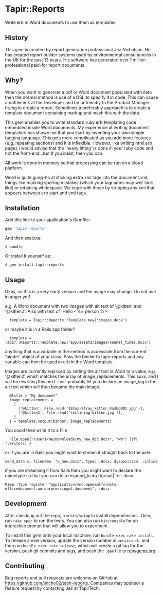 # Tapir::Reports

Write erb in Word documents to use them as templates

## History
This gem is created by report generation professional Jez Nicholson.
He has created report builder systems used by environmental consultancies in the
UK for the past 13 years.
His software has generated over 1 million professional paid-for report documents.

## Why?
When you want to generate a pdf or Word document populated with data then the
normal method is use of a DSL to specify it in code.
This can cause a bottleneck at the Developer and be unfriendly to the Product
Manager trying to create a report.
Sometimes a preferably approach is to create a template document containing
markup and mash this with the data.

This gem enables you to write standard ruby erb templating code embedded inside
Word documents.
My experience at writing document templaters has shown me that you start by
inventing your own simple tagging language.
This gets more complicated as you add more features (e.g. repeating sections)
and it is inflexible.
However, like writing html.erb pages I would advise that the 'heavy lifting' is
done in your ruby code and not the front-end...but if you insist, then you can.

All work is done in memory so that processing can be run on a cloud platform.

Word is quite gung-ho at sticking extra xml tags into the document.xml, things
like marking spelling mistakes (which your tagnames may well look like) or
retaining whitespace.
We cope with those by stripping any xml that appears between erb start and end
tags.

## Installation

Add this line to your application's Gemfile:

```ruby
gem 'tapir-reports'
```

And then execute:

    $ bundle

Or install it yourself as:

    $ gem install tapir-reports

## Usage

Okay, so this is a very early version and the usage may change.
Do not use in anger yet!

e.g. A Word document with two images with alt text of '@kitten' and '@kitten2'.
Also with text of 'Hello <%= person %>'

```
  template = Tapir::Reports::Template.new('images.docx')
```
or maybe it is in a Rails app folder?
```
  template = Tapir::Reports::Template.new('app/assets/images/kennel_times.docx')
```
anything that is a variable in the method is accessible from the current 'binder'
object of your class. Pass the binder to tapir-reports and any variable can then
be used in erb in the Word template

Images are currently replaced by setting the alt text in Word to a value, e.g.
'@kitten2' which matches the array of image_replacements. This suxx, and I will
be rewriting this next. I will probably let you declare an image_tag in the alt
text which will then become the main image.
```
  @title = "My document"
  image_replacements =
    [
      ['@kitten', File.read('193px-Stray_kitten_Rambo001.jpg')],
      ['@kitten2', File.read('reclining-kitten.jpg')],
    ]
  s = template.output(binder, image_replacements)
```
You could then write it to a File
```
  File.open("/Users/me/Downloads/my_new_doc.docx", "wb") {|f| f.write(s) }
```
or if you are in Rails you might want to stream it straight back to the user
```
send_data s, filename: "a_new.docx", type: :docx, disposition: :inline
```
if you are streaming it from Rails then you might want to declare the mimetype
so that you can do a respond_to do |format| for .docx
```
Mime::Type.register "application/vnd.openxmlformats-officedocument.wordprocessingml.document", :docx
```
## Development

After checking out the repo, run `bin/setup` to install dependencies. Then, run `rake spec` to run the tests. You can also run `bin/console` for an interactive prompt that will allow you to experiment.

To install this gem onto your local machine, run `bundle exec rake install`. To release a new version, update the version number in `version.rb`, and then run `bundle exec rake release`, which will create a git tag for the version, push git commits and tags, and push the `.gem` file to [rubygems.org](https://rubygems.org).

## Contributing

Bug reports and pull requests are welcome on GitHub at https://github.com/jnicho02/tapir-reports. Companies may sponsor a feature request by contacting Jez at TapirTech.

